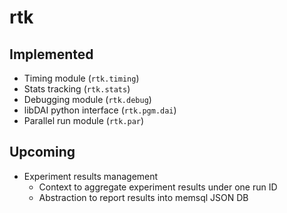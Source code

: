 # rtk

## Implemented
* Timing module (`rtk.timing`)
* Stats tracking (`rtk.stats`)
* Debugging module (`rtk.debug`)
* libDAI python interface (`rtk.pgm.dai`)
* Parallel run module (`rtk.par`)

## Upcoming
* Experiment results management
  * Context to aggregate experiment results under one run ID
  * Abstraction to report results into memsql JSON DB
